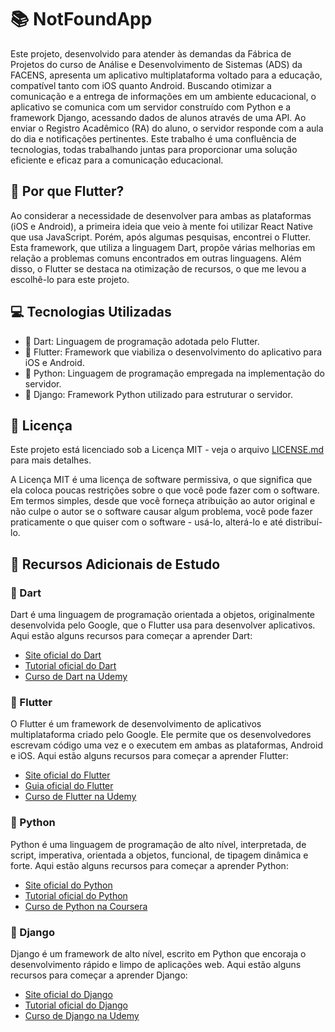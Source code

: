 # 📚 NotFoundApp
 
Este projeto, desenvolvido para atender às demandas da Fábrica de Projetos do curso de Análise e Desenvolvimento de Sistemas (ADS) da FACENS, apresenta um aplicativo multiplataforma voltado para a educação, compatível tanto com iOS quanto Android. Buscando otimizar a comunicação e a entrega de informações em um ambiente educacional, o aplicativo se comunica com um servidor construído com Python e a framework Django, acessando dados de alunos através de uma API. Ao enviar o Registro Acadêmico (RA) do aluno, o servidor responde com a aula do dia e notificações pertinentes. Este trabalho é uma confluência de tecnologias, todas trabalhando juntas para proporcionar uma solução eficiente e eficaz para a comunicação educacional.

## 🤔 Por que Flutter?
Ao considerar a necessidade de desenvolver para ambas as plataformas (iOS e Android), a primeira ideia que veio à mente foi utilizar React Native que usa JavaScript. Porém, após algumas pesquisas, encontrei o Flutter. Esta framework, que utiliza a linguagem Dart, propõe várias melhorias em relação a problemas comuns encontrados em outras linguagens. Além disso, o Flutter se destaca na otimização de recursos, o que me levou a escolhê-lo para este projeto.

## 💻 Tecnologias Utilizadas
- 🎯 Dart: Linguagem de programação adotada pelo Flutter.
- 📱 Flutter: Framework que viabiliza o desenvolvimento do aplicativo para iOS e Android.
- 🐍 Python: Linguagem de programação empregada na implementação do servidor.
- 🚀 Django: Framework Python utilizado para estruturar o servidor.

## 📄 Licença
Este projeto está licenciado sob a Licença MIT - veja o arquivo [LICENSE.md](LICENSE) para mais detalhes.

A Licença MIT é uma licença de software permissiva, o que significa que ela coloca poucas restrições sobre o que você pode fazer com o software. Em termos simples, desde que você forneça atribuição ao autor original e não culpe o autor se o software causar algum problema, você pode fazer praticamente o que quiser com o software - usá-lo, alterá-lo e até distribuí-lo.

## 📘 Recursos Adicionais de Estudo

### 🎯 Dart
Dart é uma linguagem de programação orientada a objetos, originalmente desenvolvida pelo Google, que o Flutter usa para desenvolver aplicativos. Aqui estão alguns recursos para começar a aprender Dart:
- [Site oficial do Dart](https://dart.dev/)
- [Tutorial oficial do Dart](https://dart.dev/guides)
- [Curso de Dart na Udemy](https://www.udemy.com/course/dart-and-flutter-the-complete-developers-guide/)


### 📱 Flutter
O Flutter é um framework de desenvolvimento de aplicativos multiplataforma criado pelo Google. Ele permite que os desenvolvedores escrevam código uma vez e o executem em ambas as plataformas, Android e iOS. Aqui estão alguns recursos para começar a aprender Flutter:
- [Site oficial do Flutter](https://flutter.dev/)
- [Guia oficial do Flutter](https://flutter.dev/docs)
- [Curso de Flutter na Udemy](https://www.udemy.com/course/flutter-bootcamp-with-dart/)

### 🐍 Python
Python é uma linguagem de programação de alto nível, interpretada, de script, imperativa, orientada a objetos, funcional, de tipagem dinâmica e forte. Aqui estão alguns recursos para começar a aprender Python:
- [Site oficial do Python](https://www.python.org/)
- [Tutorial oficial do Python](https://docs.python.org/3/tutorial/)
- [Curso de Python na Coursera](https://www.coursera.org/specializations/python)

### 🚀 Django
Django é um framework de alto nível, escrito em Python que encoraja o desenvolvimento rápido e limpo de aplicações web. Aqui estão alguns recursos para começar a aprender Django:
- [Site oficial do Django](https://www.djangoproject.com/)
- [Tutorial oficial do Django](https://docs.djangoproject.com/en/3.2/intro/tutorial01/)
- [Curso de Django na Udemy](https://www.udemy.com/course/python-and-django-full-stack-web-developer-bootcamp/)
